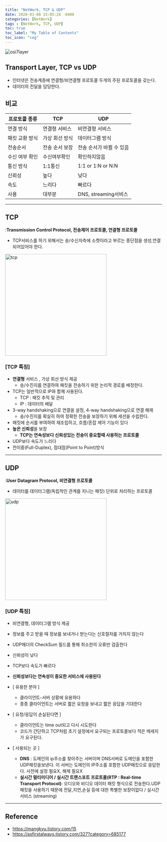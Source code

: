 ```yaml
---
title: "NetWork, TCP & UDP"
date: 2020-01-08 15:05:28 -0400
categories: [NetWork]
tags : [NetWork, TCP, UDP]
toc: true
toc_label: "My Table of Contents"
toc_icon: "cog"
---
```


![osi7layer](https://user-images.githubusercontent.com/55946791/71970381-f4401d80-324b-11ea-88ae-b25b0bdfc895.jpg)


## Transport Layer, TCP vs UDP
- 인터넷은 전송계층에 연결형/비연결형 프로토콜 두개의 주된 프로토콜을 갖는다.
- 데이터의 전달을 담당한다.

## 비교

|프로토콜 종류| TCP | UDP|
|--|--|--|
|연결 방식 | 연결형 서비스 | 비연결형 서비스
|패킷 교환 방식| 가상 회선 방식 | 데이터그램 방식
|전송순서| 전송 순서 보장| 전송 순서가 바뀔 수 있음
|수신 여부 확인 | 수신여부확인 | 확인하지않음
|통신 방식 | 1:1통신 | 1:1 or 1:N or N:N
|신뢰성 | 높다 | 낮다
|속도 | 느리다 | 빠르다
|사용 | 대부분| DNS, streaming서비스


---
## TCP
:<b>Transmission Control Protocol, 전송제어 프로토콜, 연결형 프로토콜</b>
- TCP서비스를 하기 위해서는 송/수신자측에 소켓이라고 부르는 종단점을 생성,연결되어있어야 한다.

<img width="326" alt="tcp" src="https://user-images.githubusercontent.com/55946791/71972262-a9280980-324f-11ea-9c6f-e1be67a44063.png">

### [TCP 특징]
- <b>연결형</b> 서비스 , 가상 회선 방식 제공
  - 송/수진지를 연결하여 패킷을 전송하기 위한 논리적 경로를 배정한다.
- TCP는 일반적으로 IP와 함께 사용된다.
  - TCP : 패킷 추적 및 관리
  - IP : 데이터의 배달
- 3-way handshaking으로 연결을 설정, 4-way handshaking으로 연결 해제
  - 송/수진지를 확실히 하여 정확한 전송을 보장하기 위해 세션을 수립한다.
- 패킷에 순서를 부여하여 재조립하고, 흐름/혼잡 제어 기능이 있다
- <b>높은 신뢰성</b>을 보장
  - <b>TCP는 연속성보다 신뢰성있는 전송이 중요할때 사용하는 프로토콜</b>
- UDP보다 속도가 느리다
- 전이중(Full-Duplex), 점대점(Point to Point)방식


---

## UDP
:<b>User Datagram Protocol, 비연결형 프로토콜</b>
- 데이터를 데이터그램(독립적인 관계를 지니는 패킷) 단위로 처리하는 프로토콜

<img width="326" alt="udp" src="https://user-images.githubusercontent.com/55946791/71972269-a9c0a000-324f-11ea-9280-4666aa3b2ec9.png">


### [UDP 특징]
- 비연결형, 데이터그램 방식 제공
- 정보를 주고 받을 때 정보를 보내거나 받는다는 신호절차를 거치지 않는다
- UDP헤더의 CheckSum 필드를 통해 최소한의 오류만 검출한다
- 신뢰성이 낮다
- TCP보다 속도가 빠르다
- <b>신뢰성보다는 연속성이 중요한 서비스에 사용된다</b>

- [ 유용한 분야 ]
  - 클라이언트-서버 상황에 유용하다
  - 종종 클라이언트는 서버로 짧은 요청을 보내고 짧은 응답을 기대한다
- [ 요청/응답이 손실된다면 ]
  - 클라이언트는 time out되고 다시 시도한다
  - 코드가 간단하고 TCP처럼 초기 설정에서 요구되는 프로토콜보다 적은 메세지가 요구된다.
- [ 사용되는 곳 ]
  - <b>DNS</b> : 도메인의 ip주소를 찾아주는 서버이며 DNS서버로 도메인을 포함한 UDP패킷을보낸다. 이 서버는 도메인의 IP주소를 포함한 UDP패킷으로 응답한다. 사전에 설정 필요X, 해제 필요X
  - <b>실시간 멀티미디어 / 실시간 트랜스포트 프로토콜(RTP : Real-time Transport Protocol)</b>: 오디오와 비디오 데이터 패킷 형식으로 전송한다.UDP패킷을 사용하기 때문에 전달,지연,손실 등에 대한 특별한 보장이없다 / 실시간 서비스 (streaming)



---
## Reference
- <https://mangkyu.tistory.com/15>
- <https://asfirstalways.tistory.com/327?category=685177>
